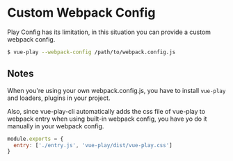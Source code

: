 # Custom Webpack Config

Play Config has its limitation, in this situation you can provide a custom webpack config.

```bash
$ vue-play --webpack-config /path/to/webpack.config.js
```

## Notes

When you're using your own webpack.config.js, you have to install `vue-play` and loaders, plugins in your project.

Also, since vue-play-cli automatically adds the css file of vue-play to webpack entry when using built-in webpack config, you have yo do it manually in your webpack config.

```js
module.exports = {
  entry: ['./entry.js', 'vue-play/dist/vue-play.css']
}
```
